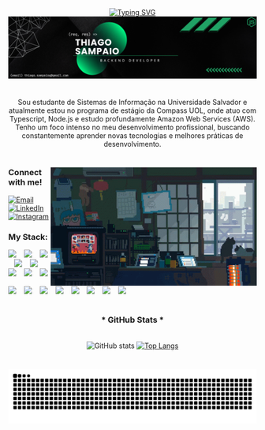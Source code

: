 
<div align="center">
  <a href="https://git.io/typing-svg"><img src="https://readme-typing-svg.herokuapp.com?font=Mulish&duration=3500&pause=500&color=00F6A0&center=true&width=435&lines=%3E+Welcome+to+my+profile+!;My+Name+is+Thiago+Sampaio+%3C;%3E+I'm+a+Software+Developer;Check+out+my+last+project+%3C" alt="Typing SVG" /></a>
</div>

<img align="center" alt="" src="./src/Banner para Linkedin Tecnologia em Preto (1).png" />

#

<p align="center">Sou estudante de Sistemas de Informação na Universidade Salvador e atualmente estou no programa de estágio da Compass UOL, onde atuo com Typescript, Node.js e estudo profundamente Amazon Web Services (AWS). Tenho um foco intenso no meu desenvolvimento profissional, buscando constantemente aprender novas tecnologias e melhores práticas de desenvolvimento. 
  
#

<img align="right" alt="" height="240px" src="./src/eb50875a68b04b0480fa929af2c7547c.gif">


<h3 align="left">Connect with me!</h3>

[![Email](https://img.shields.io/badge/-Email-000?style=for-the-badge&logo=gmail&logoColor=00F6A0)](mailto:thiago.sampaiog@gmail.com)
[![LinkedIn](https://img.shields.io/badge/-LinkedIn-000?style=for-the-badge&logo=linkedin&logoColor=00F6A06&color:FFF)](https://www.linkedin.com/in/thiago-sampaiog/)
[![Instagram](https://img.shields.io/badge/-Instagram-000?style=for-the-badge&logo=instagram&logoColor=00F6A0)](https://www.instagram.com/tokito.yw/)

<h3 align="left">My Stack: </h3>

<div align="left">
  <img src="https://skillicons.dev/icons?i=nodejs" width="30"/>
  <img width="8" />
  <img src="https://skillicons.dev/icons?i=express" width="30"/>
  <img width="8" />
  <img src="https://skillicons.dev/icons?i=nest" width="30"/>
  <img width="8" />
  <img src="https://skillicons.dev/icons?i=ts" width="30"/>
  <img width="8" />
  <img src="https://skillicons.dev/icons?i=js" width="30"/>
  <img width="8" />
  <img src="https://skillicons.dev/icons?i=postgresql" width="30"/>
  <img width="8" />
  <img src="https://skillicons.dev/icons?i=mysql" width="30"/>
  <img width="8" />
  <img src="https://skillicons.dev/icons?i=mongo" width="30"/>
  <img width="8" />
</div>

<div align="left">
    <img src="https://skillicons.dev/icons?i=docker" width="30"/>
  <img width="8" />
  <img src="https://skillicons.dev/icons?i=git" width="30"/>
  <img width="8" />
  <img src="https://skillicons.dev/icons?i=aws" width="30"/>
  <img width="8" />
  <img src="https://skillicons.dev/icons?i=jest" width="30"/>
  <img width="8" />
  <img src="https://skillicons.dev/icons?i=windows" width="30"/>
  <img width="8" />
  <img src="https://skillicons.dev/icons?i=prisma" width="30"/>
  <img width="8" />
  <img src="https://skillicons.dev/icons?i=figma" width="30"/>
  <img width="8" />
  <img src="https://skillicons.dev/icons?i=html" width="30"/>
</div>

#

<div align="center">
  <h3>* GitHub Stats *</h3>
  <br>
  <img src="https://github-readme-stats.vercel.app/api?username=thiagosampaiog&show_icons=true&hide_title=true&theme=radical&bg_color=000000&title_color=00F6A0&text_color=FFFFFF&icon_color=00F6A0" alt="GitHub stats">

  <a href="https://github.com/thiagosampaiog/github-readme-stats">
    <img src="https://github-readme-stats.vercel.app/api/top-langs/?username=thiagosampaiog&layout=compact&langs_count=6&theme=radical&bg_color=000000&title_color=00F6A0&text_color=FFFFFF&hide=html,scss,less" alt="Top Langs">
  </a>
</div>

#

<p align="center">
  <img src="https://raw.githubusercontent.com/thiagosampaiog/thiagosampaiog/output/github-contribution-grid-snake-dark.svg" alt="snake gif" />
</p>

